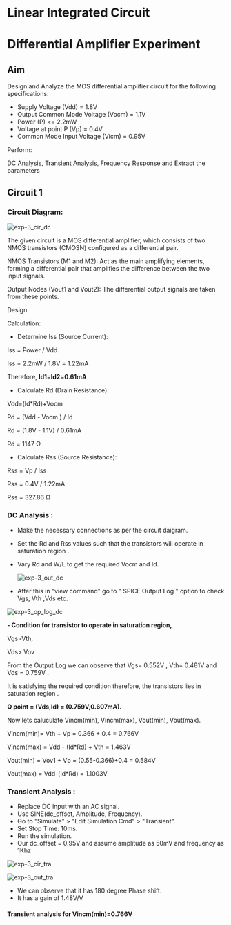 # Linear Integrated Circuit
# Differential Amplifier Experiment

## Aim

Design and Analyze the MOS differential amplifier circuit for the following specifications:

- Supply Voltage (Vdd) = 1.8V
- Output Common Mode Voltage (Vocm) = 1.1V
- Power (P) <= 2.2mW
- Voltage at point P (Vp) = 0.4V
- Common Mode Input Voltage (Vicm) = 0.95V


Perform:

DC Analysis, Transient Analysis, Frequency Response and Extract the parameters

## Circuit 1

### Circuit Diagram:

![exp-3_cir_dc](https://github.com/user-attachments/assets/8848c74c-cc72-4f3a-b6f1-9b68bfa684f7)

The given circuit is a MOS differential amplifier, which consists of two NMOS transistors (CMOSN) configured as a differential pair. 

NMOS Transistors (M1 and M2): Act as the main amplifying elements, forming a differential pair that amplifies the difference between the two input signals.

Output Nodes (Vout1 and Vout2): The differential output signals are taken from these points.

Design

Calculation:

- Determine Iss (Source Current):

Iss = Power / Vdd

Iss = 2.2mW / 1.8V = 1.22mA

Therefore, **Id1=Id2=0.61mA**

- Calculate Rd (Drain Resistance):

Vdd=(Id*Rd)+Vocm

Rd = (Vdd - Vocm ) / Id

Rd = (1.8V - 1.1V) / 0.61mA

Rd = 1147 Ω

- Calculate Rss (Source Resistance):

Rss = Vp / Iss

Rss = 0.4V / 1.22mA

Rss = 327.86 Ω

### DC Analysis :

- Make the necessary connections as per the circuit daigram.
- Set the Rd and Rss values such that the transistors will operate in saturation region .
- Vary Rd and W/L to get the required Vocm and Id.
  
  ![exp-3_out_dc](https://github.com/user-attachments/assets/9d90d2d6-151e-4456-9599-98a1306c6a62)
  
 - After this in "view command" go to " SPICE Output Log " option to check Vgs, Vth ,Vds etc.
  
  ![exp-3_op_log_dc](https://github.com/user-attachments/assets/5f8bed14-ea3a-40e1-9897-28879c361961)

**- Condition for transistor to operate in saturation region,**

Vgs>Vth, 

Vds> Vov 

From the Output Log we can observe that Vgs= 0.552V , Vth= 0.481V and Vds = 0.759V . 

It is satisfying the required condition therefore, the transistors lies in saturation region .

**Q point = (Vds,Id) = (0.759V,0.607mA).**

Now lets caluculate Vincm(min), Vincm(max), Vout(min), Vout(max).

Vincm(min)= Vth + Vp = 0.366 + 0.4 = 0.766V 

Vincm(max) = Vdd - (Id*Rd) + Vth = 1.463V 

Vout(min) = Vov1 + Vp = (0.55-0.366)+0.4 = 0.584V 

Vout(max) = Vdd-(Id*Rd) = 1.1003V

### Transient Analysis :

* Replace DC input with an AC signal.
* Use SINE(dc_offset, Amplitude, Frequency).
* Go to "Simulate" > "Edit Simulation Cmd" > "Transient".
* Set Stop Time: 10ms.
* Run the simulation.
* Our dc_offset = 0.95V and assume amplitude as 50mV and frequency as 1Khz

![exp-3_cir_tra](https://github.com/user-attachments/assets/dc1f9c01-39a1-4e23-baeb-a7f3247fc6ae)

![exp-3_out_tra](https://github.com/user-attachments/assets/4853fda8-6388-4299-9257-7caaec532ef7)

- We can observe that it has 180 degree Phase shift.
- It has a gain of 1.48V/V

#### Transient analysis for Vincm(min)=0.766V

